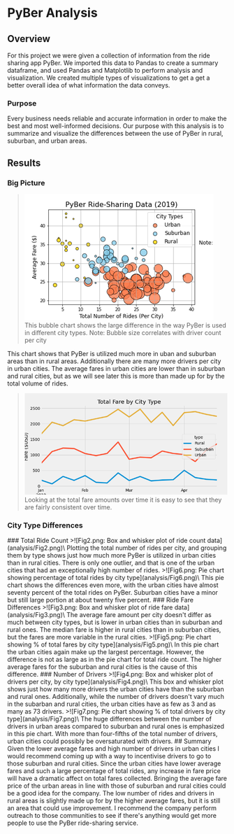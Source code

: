 # PyBer Analysis

## Overview

For this project we were given a collection of information from the ride sharing app PyBer. We imported this data to Pandas to create a summary dataframe, and used Pandas and Matplotlib to perform analysis and visualization. We created multiple types of visualizations to get a get a better overall idea of what information the data conveys.

### Purpose

Every business needs reliable and accurate information in order to make the best and most well-informed decisions. Our purpose with this analysis is to summarize and visualize the differences between the use of PyBer in rural, suburban, and urban areas.

## Results

### Big Picture

>![Fig1.png: Bubble chart showing ride-sharing data](analysis/Fig1.png)\
>This bubble chart shows the large difference in the way PyBer is used in different city types. 
>Note: Bubble size correlates with driver count per city

This chart shows that PyBer is utilized much more in uban and suburban areas than in rural areas. Additionally there are many more drivers per city in urban cities. The average fares in urban cities are lower than in suburban and rural cities, but as we will see later this is more than made up for by the total volume of rides. 

>![Line chart showing total fare by city type](analysis/PyBer_fare_summary.png)\
Looking at the total fare amounts over time it is easy to see that they are fairly consistent over time.

### City Type Differences
<!--Ride sharing data includes the total rides, total drivers, total fares, average fare per ride and driver, and total fare by city type--!>

### Total Ride Count 

>![Fig2.png: Box and whisker plot of ride count data](analysis/Fig2.png)\

Plotting the total number of rides per city, and grouping them by type shows just how much more PyBer is utilized in urban cities than in rural cities. There is only one outlier, and that is one of the urban cities that had an exceptionally high number of rides. 

>![Fig6.png: Pie chart showing percentage of total rides by city type](analysis/Fig6.png)\

This pie chart shows the differences even more, with the urban cities have almost seventy percent of the total rides on PyBer. Suburban cities have a minor but still large portion at about twenty five percent.

### Ride Fare Differences

>![Fig3.png: Box and whisker plot of ride fare data](analysis/Fig3.png)\

The average fare amount per city doesn't differ as much between city types, but is lower in urban cities than in suburban and rural ones. The median fare is higher in rural cities than in suburban cities, but the fares are more variable in the rural cities. 

>![Fig5.png: Pie chart showing % of total fares by city type](analysis/Fig5.png)\

In this pie chart the urban cities again make up the largest percentage. However, the difference is not as large as in the pie chart for total ride count. The higher average fares for the suburban and rural cities is the cause of this difference. 

### Number of Drivers

>![Fig4.png: Box and whisker plot of drivers per city, by city type](analysis/Fig4.png)\

This box and whisker plot shows just how many more drivers the urban cities have than the suburban and rural ones. Additionally, while the number of drivers doesn't vary much in the subarban and rural cities, the urban cities have as few as 3 and as many as 73 drivers. 

>![Fig7.png: Pie chart showing % of total drivers by city type](analysis/Fig7.png)\

The huge differences between the number of drivers in urban areas compared to suburban and rural ones is emphasized in this pie chart. With more than four-fifths of the total number of drivers, urban cities could possibly be oversaturated with drivers.

## Summary
<!--Three business recommendations to the CEO for addressing any disparities among the city types--!>

Given the lower average fares and high number of drivers in urban cities I would recommend coming up with a way to incentivise drivers to go to those suburban and rural cities. 

Since the urban cities have lower average fares and such a large percentage of total rides, any increase in fare price will have a dramatic affect on total fares collected. Bringing the average fare price of the urban areas in line with those of suburban and rural cities could be a good idea for the company.

The low number of rides and drivers in rural areas is slightly made up for by the higher average fares, but it is still an area that could use improvement. I recommend the company perform outreach to those communities to see if there's anything would get more people to use the PyBer ride-sharing service.
